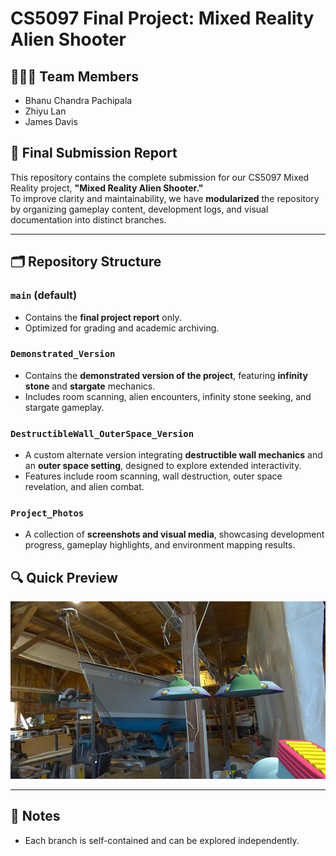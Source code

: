 # CS5097 Final Project: Mixed Reality Alien Shooter

## 🧑‍🤝‍🧑 Team Members
- Bhanu Chandra Pachipala
- Zhiyu Lan
- James Davis

## 📄 Final Submission Report

This repository contains the complete submission for our CS5097 Mixed Reality project, **"Mixed Reality Alien Shooter."**  
To improve clarity and maintainability, we have **modularized** the repository by organizing gameplay content, development logs, and visual documentation into distinct branches.

---

## 🗂️ Repository Structure

### `main` (default)
- Contains the **final project report** only.
- Optimized for grading and academic archiving.

### `Demonstrated_Version`
- Contains the **demonstrated version of the project**, featuring **infinity stone** and **stargate** mechanics.
- Includes room scanning, alien encounters, infinity stone seeking, and stargate gameplay.

### `DestructibleWall_OuterSpace_Version`
- A custom alternate version integrating **destructible wall mechanics** and an **outer space setting**, designed to explore extended interactivity.
- Features include room scanning, wall destruction, outer space revelation, and alien combat.

### `Project_Photos`
- A collection of **screenshots and visual media**, showcasing development progress, gameplay highlights, and environment mapping results.

## 🔍 Quick Preview
![Alien Shooting](Shoot%20Aliens.jpeg)

---

## 📎 Notes
- Each branch is self-contained and can be explored independently.
